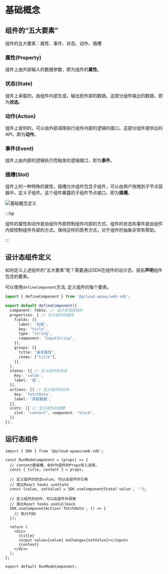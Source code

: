 # 基础概念

## 组件的“五大要素”

组件的五大要素：属性、事件、状态、动作、插槽

### 属性(Property)

组件上由外部输入的数据参数，即为组件的**属性**。

### 状态(State)

组件上承载的，由组件内部生成，输出到外部的数据。这部分组件输出的数据，即为**状态**。

### 动作(Action)

组件上提供的，可以由外部调用执行组件内部的逻辑的接口。这部分组件提供出的API，即为**动作**。

### 事件(Event)

组件上由内部的逻辑执行而触发的逻辑接口，即为**事件**。

### 插槽(Slot)

组件上的一种特殊的属性，插槽允许组件包含子组件，可以由用户拖拽到子节点容器中，定义子组件。这个组件暴露的子组件节点接口，即为**插槽**。


![基础概念定义](https://help.apaas.cloud.tencent.com/public/images/customcomponents/tips/component.png)

:::tip

组件的属性和动作是由组件外部控制组件内部的方式，组件的状态和事件是由组件内部控制组件外部的方式。保持这样的思考方式，对于组件的抽象非常有帮助。

:::

## 设计态组件定义

如何定义上述组件的“五大要素”呢？需要通过SDK在组件的设计态，提前**声明**组件包含的要素。

可以使用`defineComponent`方法, 定义组件的每个要素。

``` ts
import { defineComponent } from '@qcloud-apaas/web-sdk';

export default defineComponent({
  component: Table, // 设计态渲染组件
  properties: { // 定义组件的属性
    fields: [{
      label: '标题',
      key: "title",
      type: "string",
      component: "InputString",
    }],
    groups: [{
      title: "基本属性",
      items: ["title"],
    }],
  },
  states: [{ // 定义组件的状态
    key: 'value',
    label: '值',
  }],
  actions: [{ // 定义组件的动作
    key: 'fetchData',
    label: '获取数据',
  }],
  slots: [{ // 定义组件的插槽
    slot: "content", component: "Stack",
  }]
});

```

## 运行态组件


``` tsx
import { SDK } from '@qcloud-apaas/web-sdk';

const RunModeComponent = (props) => {
  // content是插槽，会作为组件的Props传入进来。
  const { title, content } = props;

  // 定义组件的状态value, 可以在组件外引用
  // 类比React hooks useState
  const [value, setValue] = SDK.useComponentState('value', '');

  // 定义组件的动作，可以在组件外调用
  // 类比React hooks useCallback
  SDK.useComponentAction('fetchData', () => {
    // 执行代码
  });

  return (
    <div>
      {title}
      <input value={value} onChange={setValue}></input>
      {content}
    </div>
  );
};

export default RunModeComponent;

```
